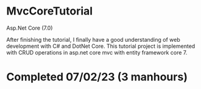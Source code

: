 # MvcCoreTutorial

Asp.Net Core (7.0)

After finishing the tutorial, I finally have a good understanding of web development with C# and DotNet Core. This tutorial project is implemented with CRUD operations in asp.net core mvc with entity framework core 7.


# Completed 07/02/23 (3 manhours)
